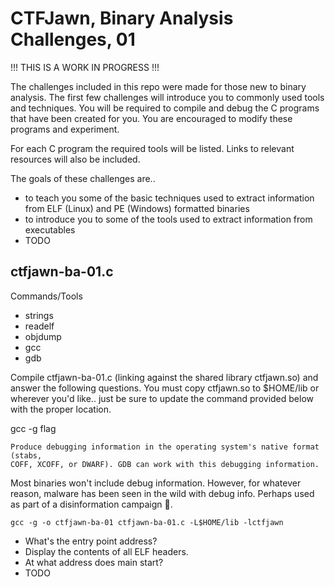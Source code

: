 # CTFJawn, Binary Analysis Challenges, 01

!!! THIS IS A WORK IN PROGRESS !!!

The challenges included in this repo were made for those new to binary
analysis. The first few challenges will introduce you to commonly used tools
and techniques. You will be required to compile and debug the C programs that
have been created for you. You are encouraged to modify these programs and
experiment.

For each C program the required tools will be listed. Links to relevant
resources will also be included.

The goals of these challenges are..
- to teach you some of the basic techniques used to extract information from
  ELF (Linux) and PE (Windows) formatted binaries
- to introduce you to some of the tools used to extract information from
  executables
- TODO

## ctfjawn-ba-01.c

Commands/Tools

- strings
- readelf
- objdump
- gcc
- gdb

Compile ctfjawn-ba-01.c (linking against the shared library ctfjawn.so) and
answer the following questions. You must copy ctfjawn.so to $HOME/lib or
wherever you'd like.. just be sure to update the command provided below with
the proper location.

gcc -g flag
```
Produce debugging information in the operating system's native format (stabs,
COFF, XCOFF, or DWARF). GDB can work with this debugging information.
```

Most binaries won't include debug information. However, for whatever reason,
malware has been seen in the wild with debug info. Perhaps used as part of a
disinformation campaign :shrug:.

```
gcc -g -o ctfjawn-ba-01 ctfjawn-ba-01.c -L$HOME/lib -lctfjawn
```


- What's the entry point address?
- Display the contents of all ELF headers.
- At what address does main start?
- TODO
